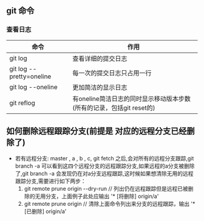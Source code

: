 ## git 命令
### 查看日志

|命令|作用|
|----|----|
| git log |查看详细的提交日志|
| git log --pretty=oneline|	每一次的提交日志只占用一行|
| git log --oneline|更加简洁的显示日志|
| git reflog|有oneline简洁日志的同时显示移动版本步数(所有的记录，包括git reset的)|

## 如何删除远程跟踪分支(前提是 对应的远程分支已经删除了)
+ 若有远程分支: master , a , b , c, git fetch 之后,会对所有的远程分支跟踪,git branch -a 可以看到这四个远程分支的远程跟踪分支,如果远程的a分支被删除了,git branch -a 会发现仍在对a分支远程跟踪,这时候如果想清除无用的远程跟踪分支,需要进行如下两步：
   1. git remote prune origin --dry-run  // 列出仍在远程跟踪但是远程已被删除的无用分支，上面例子此处应输出  '* [将删除] origin/a'
   2. git remote prune origin  // 清除上面命令列出来分支的远程跟踪，输出 '* [已删除] origin/a'